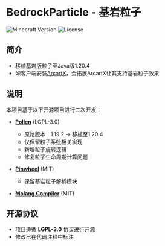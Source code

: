 # BedrockParticle - 基岩粒子
![Minecraft Version](https://img.shields.io/badge/Minecraft-1.20.4-brightgreen)
![License](https://img.shields.io/badge/License-LGPLv3-blue)

## 简介
- 移植基岩版粒子至Java版1.20.4
- 如客户端安装[ArcartX](https://arcartx.com/)，会拓展ArcartX让其支持基岩粒子效果

## 说明
本项目基于以下开源项目进行二次开发：
- **[Pollen](https://github.com/MoonflowerTeam/pollen)** (LGPL-3.0)
    - 原始版本：1.19.2 → 移植至1.20.4
    - 仅保留粒子系统相关实现
    - 新增粒子旋转逻辑
    - 修复粒子生命周期计算问题

- **[Pinwheel](https://github.com/Ocelot5836/pinwheel)** (MIT)
    - 保留基岩粒子解析模块

- **[Molang Compiler](https://github.com/Ocelot5836/molang-compiler)** (MIT)

## 开源协议
- 项目遵循 **LGPL-3.0** 协议进行开源
- 修改已在代码注释中标注


